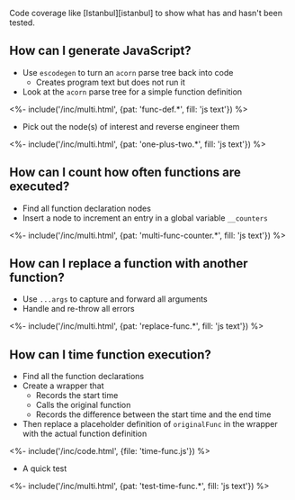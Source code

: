 ---
---

Code coverage like [Istanbul][istanbul] to show what has and hasn't been tested.

## How can I generate JavaScript?

-   Use `escodegen` to turn an `acorn` parse tree back into code
    -   Creates program text but does not run it
-   Look at the `acorn` parse tree for a simple function definition

<%- include('/inc/multi.html', {pat: 'func-def.*', fill: 'js text'}) %>

-   Pick out the node(s) of interest and reverse engineer them

<%- include('/inc/multi.html', {pat: 'one-plus-two.*', fill: 'js text'}) %>

## How can I count how often functions are executed?

-   Find all function declaration nodes
-   Insert a node to increment an entry in a global variable `__counters`

<%- include('/inc/multi.html', {pat: 'multi-func-counter.*', fill: 'js text'}) %>

## How can I replace a function with another function?

-   Use `...args` to capture and forward all arguments
-   Handle and re-throw all errors

<%- include('/inc/multi.html', {pat: 'replace-func.*', fill: 'js text'}) %>

## How can I time function execution?

-   Find all the function declarations
-   Create a wrapper that
    -   Records the start time
    -   Calls the original function
    -   Records the difference between the start time and the end time
-   Then replace a placeholder definition of `originalFunc` in the wrapper with the actual function definition

<%- include('/inc/code.html', {file: 'time-func.js'}) %>

-   A quick test

<%- include('/inc/multi.html', {pat: 'test-time-func.*', fill: 'js text'}) %>
